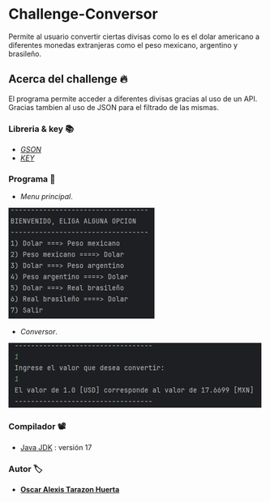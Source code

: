 # Challenge-Conversor
Permite al usuario convertir ciertas divisas como lo es el dolar americano a diferentes monedas extranjeras como el peso mexicano, argentino y brasileño.

## Acerca del challenge 🔥
El programa permite acceder a diferentes divisas gracias al uso de un API. Gracias tambien al uso de JSON para el filtrado de las mismas.

### Libreria & key 📚
* _[GSON](https://central.sonatype.com/artifact/com.google.code.gson/gson?smo=true)_
* _[KEY](https://www.exchangerate-api.com/)_

### Programa 👾
* _Menu principal_.

![](https://github.com/4l3xs/Challenge/blob/master/inicio.png)

* _Conversor_.

![](https://github.com/4l3xs/Challenge/blob/master/conversion.png)

### Compilador 📽️

* [Java JDK](https://www.oracle.com/br/java/technologies/downloads/)  : versión 17

### Autor 🏷️
* **[Oscar Alexis Tarazon Huerta](https://github.com/4l3xs)**
